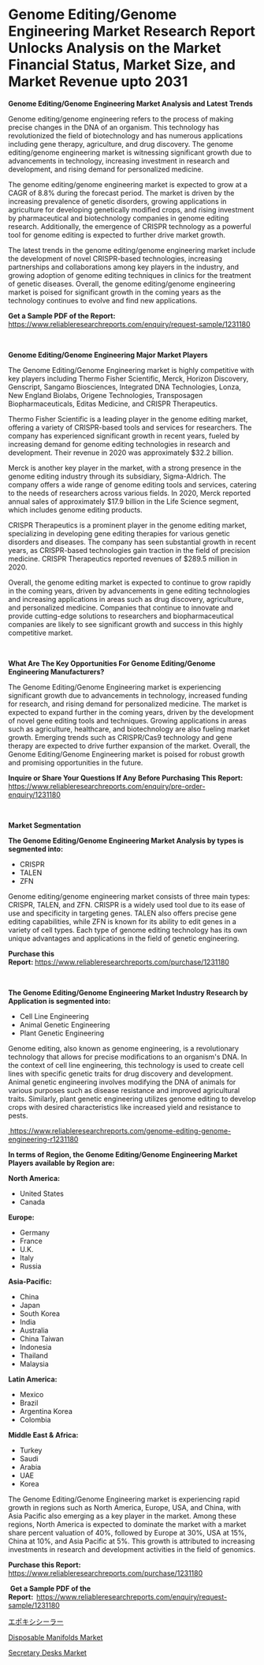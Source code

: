 <p><h1>Genome Editing/Genome Engineering Market Research Report Unlocks Analysis on the Market Financial Status, Market Size, and Market Revenue upto 2031</h1></p><p><strong>Genome Editing/Genome Engineering Market Analysis and Latest Trends</strong></p>
<p><p>Genome editing/genome engineering refers to the process of making precise changes in the DNA of an organism. This technology has revolutionized the field of biotechnology and has numerous applications including gene therapy, agriculture, and drug discovery. The genome editing/genome engineering market is witnessing significant growth due to advancements in technology, increasing investment in research and development, and rising demand for personalized medicine.</p><p>The genome editing/genome engineering market is expected to grow at a CAGR of 8.8% during the forecast period. The market is driven by the increasing prevalence of genetic disorders, growing applications in agriculture for developing genetically modified crops, and rising investment by pharmaceutical and biotechnology companies in genome editing research. Additionally, the emergence of CRISPR technology as a powerful tool for genome editing is expected to further drive market growth.</p><p>The latest trends in the genome editing/genome engineering market include the development of novel CRISPR-based technologies, increasing partnerships and collaborations among key players in the industry, and growing adoption of genome editing techniques in clinics for the treatment of genetic diseases. Overall, the genome editing/genome engineering market is poised for significant growth in the coming years as the technology continues to evolve and find new applications.</p></p>
<p><strong>Get a Sample PDF of the Report:&nbsp;</strong> <a href="https://www.reliableresearchreports.com/enquiry/request-sample/1231180">https://www.reliableresearchreports.com/enquiry/request-sample/1231180</a></p>
<p>&nbsp;</p>
<p><strong>Genome Editing/Genome Engineering Major Market Players</strong></p>
<p><p>The Genome Editing/Genome Engineering market is highly competitive with key players including Thermo Fisher Scientific, Merck, Horizon Discovery, Genscript, Sangamo Biosciences, Integrated DNA Technologies, Lonza, New England Biolabs, Origene Technologies, Transposagen Biopharmaceuticals, Editas Medicine, and CRISPR Therapeutics. </p><p>Thermo Fisher Scientific is a leading player in the genome editing market, offering a variety of CRISPR-based tools and services for researchers. The company has experienced significant growth in recent years, fueled by increasing demand for genome editing technologies in research and development. Their revenue in 2020 was approximately $32.2 billion.</p><p>Merck is another key player in the market, with a strong presence in the genome editing industry through its subsidiary, Sigma-Aldrich. The company offers a wide range of genome editing tools and services, catering to the needs of researchers across various fields. In 2020, Merck reported annual sales of approximately $17.9 billion in the Life Science segment, which includes genome editing products.</p><p>CRISPR Therapeutics is a prominent player in the genome editing market, specializing in developing gene editing therapies for various genetic disorders and diseases. The company has seen substantial growth in recent years, as CRISPR-based technologies gain traction in the field of precision medicine. CRISPR Therapeutics reported revenues of $289.5 million in 2020.</p><p>Overall, the genome editing market is expected to continue to grow rapidly in the coming years, driven by advancements in gene editing technologies and increasing applications in areas such as drug discovery, agriculture, and personalized medicine. Companies that continue to innovate and provide cutting-edge solutions to researchers and biopharmaceutical companies are likely to see significant growth and success in this highly competitive market.</p></p>
<p>&nbsp;</p>
<p><strong>What Are The Key Opportunities For Genome Editing/Genome Engineering Manufacturers?</strong></p>
<p><p>The Genome Editing/Genome Engineering market is experiencing significant growth due to advancements in technology, increased funding for research, and rising demand for personalized medicine. The market is expected to expand further in the coming years, driven by the development of novel gene editing tools and techniques. Growing applications in areas such as agriculture, healthcare, and biotechnology are also fueling market growth. Emerging trends such as CRISPR/Cas9 technology and gene therapy are expected to drive further expansion of the market. Overall, the Genome Editing/Genome Engineering market is poised for robust growth and promising opportunities in the future.</p></p>
<p><strong>Inquire or Share Your Questions If Any Before Purchasing This Report:</strong> <a href="https://www.reliableresearchreports.com/enquiry/pre-order-enquiry/1231180">https://www.reliableresearchreports.com/enquiry/pre-order-enquiry/1231180</a></p>
<p>&nbsp;</p>
<p><strong>Market Segmentation</strong></p>
<p><strong>The Genome Editing/Genome Engineering Market Analysis by types is segmented into:</strong></p>
<p><ul><li>CRISPR</li><li>TALEN</li><li>ZFN</li></ul></p>
<p><p>Genome editing/genome engineering market consists of three main types: CRISPR, TALEN, and ZFN. CRISPR is a widely used tool due to its ease of use and specificity in targeting genes. TALEN also offers precise gene editing capabilities, while ZFN is known for its ability to edit genes in a variety of cell types. Each type of genome editing technology has its own unique advantages and applications in the field of genetic engineering.</p></p>
<p><strong>Purchase this Report:&nbsp;</strong><a href="https://www.reliableresearchreports.com/purchase/1231180">https://www.reliableresearchreports.com/purchase/1231180</a></p>
<p>&nbsp;</p>
<p><strong>The Genome Editing/Genome Engineering Market Industry Research by Application is segmented into:</strong></p>
<p><ul><li>Cell Line Engineering</li><li>Animal Genetic Engineering</li><li>Plant Genetic Engineering</li></ul></p>
<p><p>Genome editing, also known as genome engineering, is a revolutionary technology that allows for precise modifications to an organism's DNA. In the context of cell line engineering, this technology is used to create cell lines with specific genetic traits for drug discovery and development. Animal genetic engineering involves modifying the DNA of animals for various purposes such as disease resistance and improved agricultural traits. Similarly, plant genetic engineering utilizes genome editing to develop crops with desired characteristics like increased yield and resistance to pests.</p></p>
<p><a href="https://www.reliableresearchreports.com/genome-editing-genome-engineering-r1231180">&nbsp;https://www.reliableresearchreports.com/genome-editing-genome-engineering-r1231180</a></p>
<p><strong>In terms of Region, the Genome Editing/Genome Engineering Market Players available by Region are:</strong></p>
<p>
    <p> <strong> North America: </strong>
        <ul>
            <li>United States</li>
            <li>Canada</li>
        </ul>
        </p> 
    <p> <strong> Europe: </strong>
        <ul>
            <li>Germany</li>
            <li>France</li>
            <li>U.K.</li>
            <li>Italy</li>
            <li>Russia</li>
        </ul>
        </p> 
    <p> <strong> Asia-Pacific: </strong>
        <ul>
            <li>China</li>
            <li>Japan</li>
            <li>South Korea</li>
            <li>India</li>
            <li>Australia</li>
            <li>China Taiwan</li>
            <li>Indonesia</li>
            <li>Thailand</li>
            <li>Malaysia</li>
        </ul>
        </p> 
    <p> <strong> Latin America: </strong>
        <ul>
            <li>Mexico</li>
            <li>Brazil</li>
            <li>Argentina Korea</li>
            <li>Colombia</li>
        </ul>
        </p> 
    <p> <strong> Middle East & Africa: </strong>
        <ul>
            <li>Turkey</li>
            <li>Saudi</li>
            <li>Arabia</li>
            <li>UAE</li>
            <li>Korea</li>
        </ul>
    </p>
    </p>
<p><p>The Genome Editing/Genome Engineering market is experiencing rapid growth in regions such as North America, Europe, USA, and China, with Asia Pacific also emerging as a key player in the market. Among these regions, North America is expected to dominate the market with a market share percent valuation of 40%, followed by Europe at 30%, USA at 15%, China at 10%, and Asia Pacific at 5%. This growth is attributed to increasing investments in research and development activities in the field of genomics.</p></p>
<p><strong>Purchase this Report: </strong><a href="https://www.reliableresearchreports.com/purchase/1231180">https://www.reliableresearchreports.com/purchase/1231180</a></p>
<p>&nbsp;<strong>Get a Sample PDF of the Report:&nbsp;&nbsp;</strong><a href="https://www.reliableresearchreports.com/enquiry/request-sample/1231180">https://www.reliableresearchreports.com/enquiry/request-sample/1231180</a></p>
<p><strong></strong></p>
<p><p><a href="https://medium.com/@lawrencewatkins654/%E3%82%A8%E3%83%9D%E3%82%AD%E3%82%B7%E3%82%B7%E3%83%BC%E3%83%A9%E3%83%BC%E5%B8%82%E5%A0%B4%E3%81%AE%E5%88%86%E6%9E%90%E3%81%A82024%E5%B9%B4%E3%81%8B%E3%82%892031%E5%B9%B4%E3%81%BE%E3%81%A7%E3%81%AE%E6%9C%9F%E9%96%93%E3%81%AB%E4%BA%88%E6%B8%AC%E3%81%95%E3%82%8C%E3%82%8B%E3%82%B5%E3%82%A4%E3%82%BA-1fa8f8b98496">エポキシシーラー</a></p><p><a href="https://view.publitas.com/reportprime-1/disposable-manifolds-market-trends-forecast-and-competitive-analysis-to-2031/">Disposable Manifolds Market</a></p><p><a href="https://issuu.com/reportprime-2/docs/secretary-desks-market-size-2030.pptx">Secretary Desks Market</a></p></p>